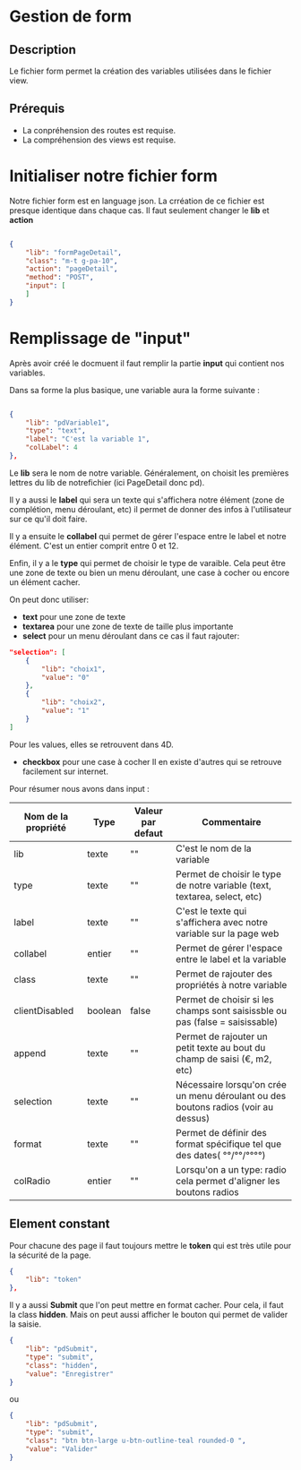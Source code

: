 ﻿# Gestion de form

## Description
Le fichier form permet la création des variables utilisées dans le fichier view.

## Prérequis
* La conpréhension des routes est requise.
* La compréhension des views est requise.

# Initialiser notre fichier form

Notre fichier form est en language json.
La crréation de ce fichier est presque identique dans chaque cas. Il faut seulement changer le **lib** et **action**

```json

{
	"lib": "formPageDetail",
	"class": "m-t g-pa-10",
	"action": "pageDetail",
	"method": "POST",
	"input": [
	]
}

```

# Remplissage de "input"

Après avoir créé le docmuent il faut remplir la partie **input** qui contient nos variables.

Dans sa forme la plus basique, une variable aura la forme suivante :

```json

{
	"lib": "pdVariable1",
	"type": "text",
	"label": "C'est la variable 1",
	"colLabel": 4
},

```

Le **lib** sera le nom de notre variable. Généralement, on choisit les premières lettres du lib de notrefichier (ici PageDetail donc pd). 

Il y a aussi le **label** qui sera un texte qui s'affichera notre élément (zone de complétion, menu déroulant, etc) il permet de donner des infos à l'utilisateur sur ce qu'il doit faire.

Il y a ensuite le **collabel** qui permet de gérer l'espace entre le label et notre élément. C'est un entier comprit entre 0 et 12.

Enfin, il y a le **type** qui permet de choisir le type de varaible. Cela peut être une zone de texte ou bien un menu déroulant, une case à cocher ou encore un élément cacher.

On peut donc utiliser:
* **text** pour une zone de texte
* **textarea** pour une zone de texte de taille plus importante
* **select** pour un menu déroulant
dans ce cas il faut rajouter:
```json
"selection": [
	{
		"lib": "choix1",
		"value": "0"
	},
	{
		"lib": "choix2",
		"value": "1"
	}
]
```
Pour les values, elles se retrouvent dans 4D.
* **checkbox** pour une case à cocher
Il en existe d'autres qui se retrouve facilement sur internet.


Pour résumer nous avons dans input :

| Nom de la propriété | Type    | Valeur par defaut | Commentaire |
| ------------------- | ------- | ----------------- | ----------- |
| lib                 | texte   | ""                | C'est le nom de la variable |
| type                | texte   | ""                | Permet de choisir le type de notre variable (text, textarea, select, etc) |
| label               | texte   | ""                | C'est le texte qui s'affichera avec notre variable sur la page web |
| collabel            | entier  | ""                | Permet de gérer l'espace entre le label et la variable |
| class               | texte   | ""                | Permet de rajouter des propriétés à notre variable |
| clientDisabled      | boolean | false             | Permet de choisir si les champs sont saisissble ou pas (false = saisissable) |
| append              | texte   | ""                | Permet de rajouter un petit texte au bout du champ de saisi (€, m2, etc) |
| selection           | texte   | ""                | Nécessaire lorsqu'on crée un menu déroulant ou des boutons radios (voir au dessus) |
| format              | texte   | ""                | Permet de définir des format spécifique tel que des dates( °°/°°/°°°°) |
| colRadio            | entier  | ""                | Lorsqu'on a un type: radio cela permet d'aligner les boutons radios |

## Element constant

Pour chacune des page il faut toujours mettre le **token** qui est très utile pour la sécurité de la page.

```json
{
	"lib": "token"
},
```

Il y a aussi **Submit** que l'on peut mettre en format cacher. Pour cela, il faut la class **hidden**. Mais on peut aussi afficher le bouton qui permet de valider la saisie. 

```json
{
	"lib": "pdSubmit",
	"type": "submit",
	"class": "hidden",
	"value": "Enregistrer"
}
```
ou

```json
{
	"lib": "pdSubmit",
	"type": "submit",
	"class": "btn btn-large u-btn-outline-teal rounded-0 ",
	"value": "Valider"
}
```

